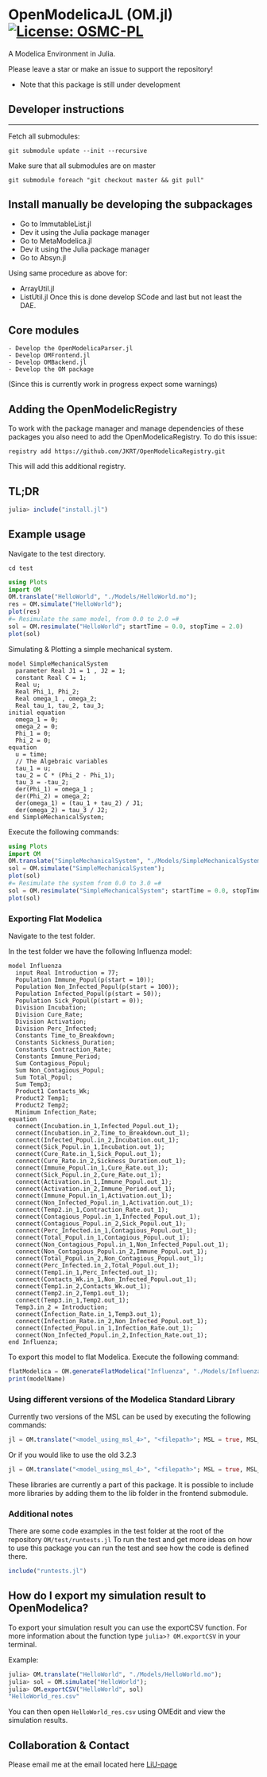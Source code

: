 # OpenModelicaJL (OM.jl) [![License: OSMC-PL](https://img.shields.io/badge/license-OSMC--PL-lightgrey.svg)](OSMC-License.txt)
A Modelica Environment in Julia.

Please leave a star or make an issue to support the repository!
* Note that this package is still under development

## Developer instructions
---

Fetch all submodules:

```
git submodule update --init --recursive
```

Make sure that all submodules are on master

```
git submodule foreach "git checkout master && git pull"
```

## Install manually be developing the subpackages

  - Go to ImmutableList.jl
  - Dev it using the Julia package manager
  - Go to MetaModelica.jl
  - Dev it using the Julia package manager
  - Go to Absyn.jl

Using same procedure as above for:
  - ArrayUtil.jl
  - ListUtil.jl
Once this is done develop SCode and last but not least the DAE.

## Core modules
    - Develop the OpenModelicaParser.jl
    - Develop OMFrontend.jl
    - Develop OMBackend.jl
    - Develop the OM package

(Since this is currently work in progress expect some warnings)

## Adding the OpenModelicRegistry
To work with the package manager and manage dependencies of these packages
you also need to add the OpenModelicaRegistry.
To do this issue:
```
registry add https://github.com/JKRT/OpenModelicaRegistry.git
```
This will add this additional registry.

## TL;DR
```julia
julia> include("install.jl")
```

## Example usage
Navigate to the test directory.
```
cd test
```

```julia
using Plots
import OM
OM.translate("HelloWorld", "./Models/HelloWorld.mo");
res = OM.simulate("HelloWorld");
plot(res)
#= Resimulate the same model, from 0.0 to 2.0 =#
sol = OM.resimulate("HelloWorld"; startTime = 0.0, stopTime = 2.0)
plot(sol)
```

Simulating & Plotting a simple mechanical system.
```modelica
model SimpleMechanicalSystem
  parameter Real J1 = 1 , J2 = 1;
  constant Real C = 1;
  Real u;
  Real Phi_1, Phi_2;
  Real omega_1 , omega_2;
  Real tau_1, tau_2, tau_3;
initial equation
  omega_1 = 0;
  omega_2 = 0;
  Phi_1 = 0;
  Phi_2 = 0;
equation
  u = time;
  // The Algebraic variables
  tau_1 = u;
  tau_2 = C * (Phi_2 - Phi_1);
  tau_3 = -tau_2;
  der(Phi_1) = omega_1 ;
  der(Phi_2) = omega_2;
  der(omega_1) = (tau_1 + tau_2) / J1;
  der(omega_2) = tau_3 / J2;
end SimpleMechanicalSystem;
```
Execute the following commands:
```julia
using Plots
import OM
OM.translate("SimpleMechanicalSystem", "./Models/SimpleMechanicalSystem.mo");
sol = OM.simulate("SimpleMechanicalSystem");
plot(sol)
#= Resimulate the system from 0.0 to 3.0 =#
sol = OM.resimulate("SimpleMechanicalSystem"; startTime = 0.0, stopTime = 3.0)
plot(sol)
```

### Exporting Flat Modelica
Navigate to the test folder.

In the test folder we have the following Influenza model:

```modelica
model Influenza
  input Real Introduction = 77;
  Population Immune_Popul(p(start = 10));
  Population Non_Infected_Popul(p(start = 100));
  Population Infected_Popul(p(start = 50));
  Population Sick_Popul(p(start = 0));
  Division Incubation;
  Division Cure_Rate;
  Division Activation;
  Division Perc_Infected;
  Constants Time_to_Breakdown;
  Constants Sickness_Duration;
  Constants Contraction_Rate;
  Constants Immune_Period;
  Sum Contagious_Popul;
  Sum Non_Contagious_Popul;
  Sum Total_Popul;
  Sum Temp3;
  Product1 Contacts_Wk;
  Product2 Temp1;
  Product2 Temp2;
  Minimum Infection_Rate;
equation
  connect(Incubation.in_1,Infected_Popul.out_1);
  connect(Incubation.in_2,Time_to_Breakdown.out_1);
  connect(Infected_Popul.in_2,Incubation.out_1);
  connect(Sick_Popul.in_1,Incubation.out_1);
  connect(Cure_Rate.in_1,Sick_Popul.out_1);
  connect(Cure_Rate.in_2,Sickness_Duration.out_1);
  connect(Immune_Popul.in_1,Cure_Rate.out_1);
  connect(Sick_Popul.in_2,Cure_Rate.out_1);
  connect(Activation.in_1,Immune_Popul.out_1);
  connect(Activation.in_2,Immune_Period.out_1);
  connect(Immune_Popul.in_1,Activation.out_1);
  connect(Non_Infected_Popul.in_1,Activation.out_1);
  connect(Temp2.in_1,Contraction_Rate.out_1);
  connect(Contagious_Popul.in_1,Infected_Popul.out_1);
  connect(Contagious_Popul.in_2,Sick_Popul.out_1);
  connect(Perc_Infected.in_1,Contagious_Popul.out_1);
  connect(Total_Popul.in_1,Contagious_Popul.out_1);
  connect(Non_Contagious_Popul.in_1,Non_Infected_Popul.out_1);
  connect(Non_Contagious_Popul.in_2,Immune_Popul.out_1);
  connect(Total_Popul.in_2,Non_Contagious_Popul.out_1);
  connect(Perc_Infected.in_2,Total_Popul.out_1);
  connect(Temp1.in_1,Perc_Infected.out_1);
  connect(Contacts_Wk.in_1,Non_Infected_Popul.out_1);
  connect(Temp1.in_2,Contacts_Wk.out_1);
  connect(Temp2.in_2,Temp1.out_1);
  connect(Temp3.in_1,Temp2.out_1);
  Temp3.in_2 = Introduction;
  connect(Infection_Rate.in_1,Temp3.out_1);
  connect(Infection_Rate.in_2,Non_Infected_Popul.out_1);
  connect(Infected_Popul.in_1,Infection_Rate.out_1);
  connect(Non_Infected_Popul.in_2,Infection_Rate.out_1);
end Influenza;
```

To export this model to flat Modelica. Execute the following command:

```julia
flatModelica = OM.generateFlatModelica("Influenza", "./Models/Influenza.mo")
print(modelName)
```
### Using different versions of the Modelica Standard Library
Currently two versions of the MSL can be used by executing the following commands:

```julia
jl = OM.translate("<model_using_msl_4>", "<filepath>"; MSL = true, MSL_VERSION = "MSL_4_0_0.mo")
```

Or if you would like to use the old 3.2.3

```julia
jl = OM.translate("<model_using_msl_4>", "<filepath>"; MSL = true, MSL_VERSION = "MSL_4_0_0.mo")
```

These libraries are currently a part of this package.
It is possible to include more libraries by adding them to the lib folder in the frontend submodule.

### Additional notes
There are some code examples in the test folder at the root of the repository `OM/test/runtests.jl`
To run the test and get more ideas on how to use this package you can run the test and see how the code is defined there.

```julia
include("runtests.jl")
```

## How do I export my simulation result to OpenModelica?
To export your simulation result you can use the exportCSV function.
For more information about the function type `julia>? OM.exportCSV` in your terminal.

Example:
```julia
julia> OM.translate("HelloWorld", "./Models/HelloWorld.mo");
julia> sol = OM.simulate("HelloWorld");
julia> OM.exportCSV("HelloWorld", sol)
"HelloWorld_res.csv"
```
You can then open `HelloWorld_res.csv` using OMEdit and view the simulation results.


## Collaboration & Contact
Please email me at the email located here [LiU-page](https://liu.se/en/employee/johti17)
